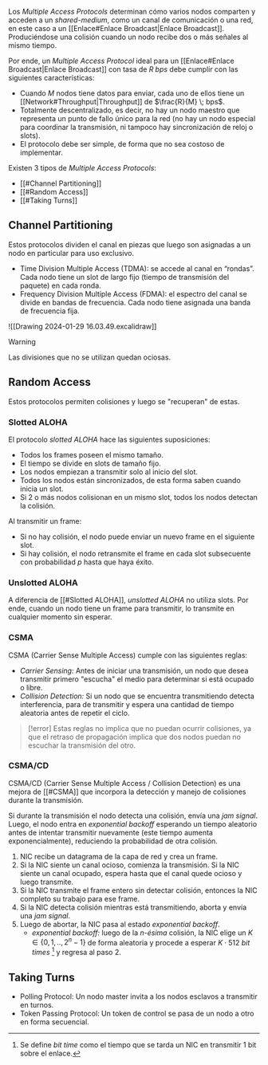Los *Multiple Access Protocols* determinan cómo varios nodos comparten y acceden a un *shared-medium*, como un canal de comunicación o una red, en este caso a un [[Enlace#Enlace Broadcast|Enlace Broadcast]]. Produciéndose una colisión cuando un nodo recibe dos o más señales al mismo tiempo.

Por ende, un *Multiple Access Protocol* ideal para un [[Enlace#Enlace Broadcast|Enlace Broadcast]] con tasa de $R \; bps$ debe cumplir con las siguientes características:
- Cuando $M$ nodos tiene datos para enviar, cada uno de ellos tiene un [[Network#Throughput|Throughput]] de $\frac{R}{M} \; bps$.
- Totalmente descentralizado, es decir, no hay un nodo maestro que representa un punto de fallo único para la red (no hay un nodo especial para coordinar la transmisión, ni tampoco hay sincronización de reloj o slots).
- El protocolo debe ser simple, de forma que no sea costoso de implementar.

Existen 3 tipos de *Multiple Access Protocols*:
- [[#Channel Partitioning]]
- [[#Random Access]]
- [[#Taking Turns]]

## Channel Partitioning
Estos protocolos dividen el canal en piezas que luego son asignadas a un nodo en particular para uso exclusivo. 
- Time Division Multiple Access (TDMA): se accede al canal en “rondas”. Cada nodo tiene un slot de largo fijo (tiempo de transmisión del paquete) en cada ronda.
- Frequency Division Multiple Access (FDMA): el espectro del canal se divide en bandas de frecuencia. Cada nodo tiene asignada una banda de frecuencia fija. 

![[Drawing 2024-01-29 16.03.49.excalidraw]]

>[!warning] 
>Las divisiones que no se utilizan quedan ociosas.

## Random Access
Estos protocolos permiten colisiones y luego se "recuperan" de estas.

### Slotted ALOHA
El protocolo *slotted ALOHA* hace las siguientes suposiciones:
- Todos los frames poseen el mismo tamaño.
- El tiempo se divide en slots de tamaño fijo.
- Los nodos empiezan a transmitir solo al inicio del slot.
- Todos los nodos están sincronizados, de esta forma saben cuando inicia un slot.
- Si 2 o más nodos colisionan en un mismo slot, todos los nodos detectan la colisión.

Al transmitir un frame:
- Si no hay colisión, el nodo puede enviar un nuevo frame en el siguiente slot.
- Si hay colisión, el nodo retransmite el frame en cada slot subsecuente con probabilidad $p$ hasta que haya éxito.

### Unslotted ALOHA
A diferencia de [[#Slotted ALOHA]], *unslotted ALOHA* no utiliza slots. Por ende, cuando un nodo tiene un frame para transmitir, lo transmite en cualquier momento sin esperar.

### CSMA
CSMA (Carrier Sense Multiple Access) cumple con las siguientes reglas:
- *Carrier Sensing:* Antes de iniciar una transmisión, un nodo que desea transmitir primero "escucha" el medio para determinar si está ocupado o libre.
- *Collision Detection:* Si un nodo que se encuentra transmitiendo detecta interferencia, para de transmitir y espera una cantidad de tiempo aleatoria antes de repetir el ciclo.

>[!error] 
>Estas reglas no implica que no puedan ocurrir colisiones, ya que el retraso de propagación implica que dos nodos puedan no escuchar la transmisión del otro.

### CSMA/CD
CSMA/CD (Carrier Sense Multiple Access / Collision Detection) es una mejora de [[#CSMA]] que incorpora la detección y manejo de colisiones durante la transmisión.

Si durante la transmisión el nodo detecta una colisión, envía una *jam signal*. Luego, el nodo entra en *exponential backoff* esperando un tiempo aleatorio antes de intentar transmitir nuevamente (este tiempo aumenta exponencialmente), reduciendo la probabilidad de otra colisión.

1. NIC recibe un datagrama de la capa de red y crea un frame.
2. Si la NIC siente un canal ocioso, comienza la transmisión. Si la NIC siente un canal ocupado, espera hasta que el canal quede ocioso y luego transmite.
3. Si la NIC transmite el frame entero sin detectar colisión, entonces la NIC completo su trabajo para ese frame.
4. Si la NIC detecta colisión mientras está transmitiendo, aborta y envía una *jam signal*.
5. Luego de abortar, la NIC pasa al estado *exponential backoff*.
	- *exponential backoff:* luego de la *$n$-ésima* colisión, la NIC elige un $K \in \{0,1, .., 2^n - 1\}$ de forma aleatoria y procede a esperar $K \cdot 512 \textit{ bit times }$[^bit-time] y regresa al paso 2.

## Taking Turns
- Polling Protocol: Un nodo master invita a los nodos esclavos a transmitir en turnos.
- Token Passing Protocol: Un token de control se pasa de un nodo a otro en forma secuencial.

[^bit-time]: Se define *bit time* como el tiempo que se tarda un NIC en transmitir 1 bit sobre el enlace.
